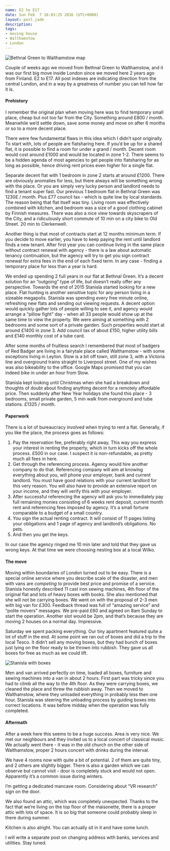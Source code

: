 ```yaml
---
name: E2 to E17
date: Sun Feb  7 16:03:25 2016 (UTC+0000)
layout: post.jade
description: 
tags:
- moving house
- Walthamstow
- London
---
```


<img src="https://alexsavin.me/photos/2016-02-07/e2-to-e17.gif" class="featured" alt="Bethnal Green to Walthamstow map">

Couple of weeks ago we moved from Bethnal Green to Walthamstow, and it was our first big move inside London since we moved here 2 years ago from Finland. E2 to E17. All post indexes are indicating direction from the central London, and in a way by a greatness of number you can tell how far it is.

#### Prehistory

I remember the original plan when moving here was to find temporary small place, cheap but not too far from the City. Something around £800 / month. Meanwhile we’d settle down, save some money and move on after 6 months or so to a more decent place.

There were few fundamental flaws in this idea which I didn’t spot originally. To start with, lots of people are flatsharing here. If you’d be up for a shared flat, it is possible to find a room for under a grand / month. Decent room would cost around £1000 and would be located in zone 1-2. There seems to be a hidden agenda of most agencies to get people into flatsharing for as long as possible, hence driving rent prices even higher for a single flat.

Separate decent flat with 1 bedroom in zone 2 starts at around £1200. There are obviously anomalies for less, but there always will be something wrong with the place. Or you are simply very lucky person and landlord needs to find a tenant super fast. Our previous 1 bedroom flat in Bethnal Green was 1230£ / month. Plus £77 council tax - which is quite low by local standards. The reason being that flat itself was tiny. Living room was effectively combined with kitchen, and bedroom was a size of a good clothing cabinet by Finnish measures. There was also a nice view towards skyscrapers of the City, and a ridiculously short commute of 10 min on a city bike to Old Street. 20 min to Clerkenwell.

Another thing is that most of contracts start at 12 months minimum term. If you decide to move earlier, you have to keep paying the rent until landlord finds a new tenant. After first year you can continue living in the same place without contract renewal with agency - there is a law about automatic tenancy continuation, but the agency will try to get you sign contract renewal for extra fees in the end of each fixed term. In any case - finding a temporary place for less than a year is hard.

We ended up spending 2 full years in our flat at Bethnal Green. It’s a decent solution for an “outgoing” type of life, but doesn’t really offer any perspective. Towards the end of 2015 Stanisla started looking for a new place. Flat hunting is another sensitive topic for any person living in a sizeable megapolis. Stanisla was spending every free minute online, refreshing new flats and sending out viewing requests. A decent option would quickly gather lots of people willing to see it, and agency would arrange a “pillow fight” day - when all 33 people would show up at the same time to view the property. We were aiming at something with 2 bedrooms and some sort of a private garden. Such properties would start at around £1400 in zone 3. Add council tax of about £150, higher utility bills and £140 monthly cost of a tube card.

After some months of fruitless search I remembered that most of badgers of Red Badger are living in a fairytale place called Walthamstow - with some exceptions living in Leyton. Stow is a bit off town, still zone 3, with a Victoria line and overground trains straight to Liverpool street. One of my wishes was also bikeability to the office. Google Maps promised that you can indeed bike in under an hour from Stow.

Stanisla kept looking until Christmas when she had a breakdown and thoughts of doubt about finding anything decent for a remotely affordable price. Then suddenly after New Year holidays she found this place - 3 bedrooms, small private garden, 5 min walk from overground and tube stations. £1325 / month.

#### Paperwork

There is a lot of bureaucracy involved when trying to rent a flat. Generally, if you like the place, the process goes as follows:

1. Pay the reservation fee, preferably right away. This way you express your interest in renting the property, which in turn kicks off the whole process. £500 in our case. I suspect it is non-refundable, as pretty much all fees in here.
2. Get through the referencing process. Agency would hire another company to do that. Referencing company will aim at knowing everything about you, will phone your employer, bank and current landlord. You must have good relations with your current landlord for this very reason. You will also have to provide an extensive report on your income, and they will verify this with your employer.
3. After successful referencing the agency will ask you to immediately pay full remaining monies consisting of 6 weeks rent deposit, current month rent and referencing fees imposed by agency. It’s a small fortune comparable to a budget of a small country.
4. You sign the actual renting contract. It will consist of 11 pages listing your obligations and 1 page of agency and landlord’s obligations. No pets.
5. And then you get the keys.

In our case the agency ringed me 10 min later and told that they gave us wrong keys. At that time we were choosing nesting box at a local Wilko.

#### The move

Moving within boundaries of London turned out to be easy. There is a special online service where you describe scale of the disaster, and men with vans are _competing_ to provide best price and promise of a service. Stanisla honestly described 11 cast iron sewing machines, 4th floor of the original flat and lots of heavy boxes with books. She also mentioned that she will not be carrying boxes. We went on with the proposal of 2-3 men with big van for £300. Feedback thread was full of “amazing service” and “polite movers” messages. We pre-paid £60 and agreed on 8am Sunday to start the operation. Another slot would be 2pm, and that’s because they are moving 2 houses on a normal day. Impressive.

Saturday we spent packing everything. Our tiny apartment featured quite a lot of stuff in the end. At some point we ran out of boxes and did a trip to the local Tesco. It didn’t sell any moving boxes, but they had bunch of boxes just lying on the floor ready to be thrown into rubbish. They gave us all boxes for free as much as we could lift.

<img src="https://alexsavin.me/photos/2016-02-07/2016-01-23-Stanisla-move.jpg" class="featured" alt="Stanisla with boxes">

Men and van arrived perfectly on time, loaded all boxes, furniture and sewing machines into a van in about 2 hours. First part was tricky since you had to climb all the way to the 4th floor. As they were carrying boxes, we cleaned the place and threw the rubbish away. Then we moved to Walthamstow, where they unloaded everything in probably less then one hour. Stanisla was steering the unloading process by guiding boxes into correct locations. It was before midday when the operation was fully completed.

#### Aftermath

After a week here this seems to be a huge success. Area is very nice. We met our neighbours and they invited us to a local concert of classical music. We actually went there - it was in the old church on the other side of Walthamstow, proper 2 hours concert with drinks during the interval.

We have 4 rooms now with quite a bit of potential. 2 of them are quite tiny, and 2 others are slightly bigger. There is also a garden which we can observe but cannot visit - door is completely stuck and would not open. Apparently it’s a common issue during winters.

I’m getting a dedicated mancave room. Considering about “VR research” sign on the door.

We also found an attic, which was completely unexpected. Thanks to the fact that we’re living on the top floor of the maisonette, there is a proper attic with lots of space. It is so big that someone could probably sleep in there during summer.

Kitchen is also alright. You can actually sit in it and have some lunch.

I will write a separate post on changing address with banks, services and utilities. Stay tuned.
